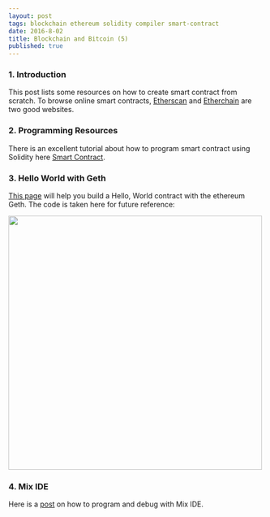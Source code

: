 ```yaml
---
layout: post
tags: blockchain ethereum solidity compiler smart-contract
date: 2016-8-02
title: Blockchain and Bitcoin (5)
published: true
---
```


### 1. Introduction
This post lists some resources on how to create smart contract from scratch. To browse online smart contracts, [Etherscan](https://etherscan.io/) and [Etherchain](https://etherchain.org/) are two good websites. 

### 2. Programming Resources

There is an excellent tutorial about how to program smart contract using Solidity here [Smart Contract](http://solidity.readthedocs.io/en/latest/introduction-to-smart-contracts.html). 

### 3. Hello World with Geth
[This page](https://www.ethereum.org/greeter) will help you build a Hello, World contract with the ethereum Geth. The code is taken here for future reference:

<img src="/images/post5/helloworld.png" width="500" height="500">

### 4. Mix IDE
Here is a [post](https://github.com/ethereum/wiki/wiki/Mix:-The-DApp-IDE) on how to program and debug with Mix IDE. 




